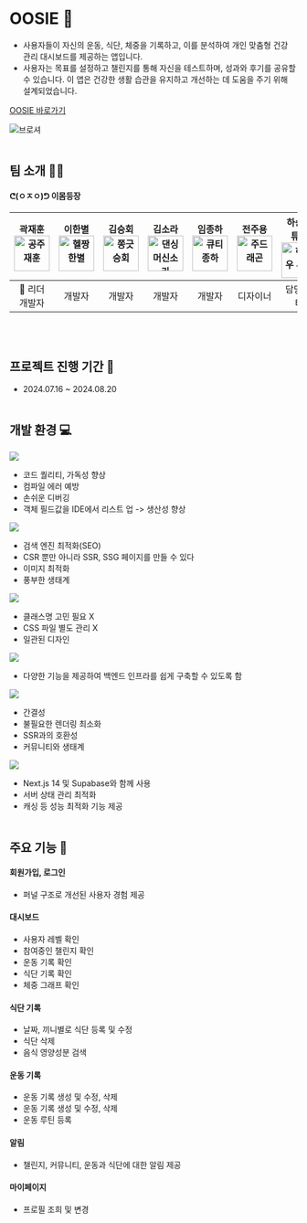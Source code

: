 # OOSIE 💪

- 사용자들이 자신의 운동, 식단, 체중을 기록하고, 이를 분석하여 개인 맞춤형 건강 관리 대시보드를 제공하는 앱입니다.
- 사용자는 목표를 설정하고 챌린지를 통해 자신을 테스트하며, 성과와 후기를 공유할 수 있습니다. 이 앱은 건강한 생활 습관을 유지하고 개선하는 데 도움을 주기 위해 설계되었습니다.

[OOSIE 바로가기](https://oosie.vercel.app/)

![브로셔](https://github.com/user-attachments/assets/f665318b-9eba-4064-956f-44de96ac7f01)
<br/>
<br/>

## 팀 소개 🧑‍💻

#### ᕦ(ㅇㅈㅇ)ᕤ 이몸등장

| 곽재훈 <br/> <img width="62" alt="공주재훈" src="https://github.com/user-attachments/assets/e72de435-2cdc-4663-879f-bd532bef5a06"> | 이한별 <br/> <img width="62" alt="헬짱한별" src="https://github.com/user-attachments/assets/4e9e7425-4fe2-4746-b427-797a335198c0"> | 김승회 <br/> <img width="62" alt="쫑긋승회" src="https://github.com/user-attachments/assets/c02325e2-d323-4aa0-9149-46b1604540cd"> | 김소라 <br/> <img width="62" alt="댄싱머신소라" src="https://github.com/user-attachments/assets/a9f07462-1449-4a81-a06c-2273205745de"> | 임종하 <br/> <img width="62" alt="큐티종하" src="https://github.com/user-attachments/assets/32130382-6d0e-4846-91e5-ee1627938009"> | 전주용 <br/> <img width="62" alt="주드래곤" src="https://github.com/user-attachments/assets/4514db57-f16f-42bd-a38a-f2fce44d6c20"> | 하승우 튜터 <br/> <img width="62" alt="하승우 튜터" src="https://github.com/user-attachments/assets/69124e01-f1df-4a3b-8519-2fb6523da2c8"> | 안동훈 튜터 <br/><img width="62" alt="안동훈 튜터" src="https://github.com/user-attachments/assets/d7dee829-6d62-4a0d-929f-1d06d9038ecb"> |
| :--------------------------------------------------------------------------------------------------------------------------------------: | :----------------------------------------------------------------------------------------------------------------------------------------: | :---------------------------------------------------------------------------------------------------------------------------------------: | :---------------------------------------------------------------------------------------------------------------------------------------------: | :-------------------------------------------------------------------------------------------------------------------------------------: | :-------------------------------------------------------------------------------------------------------------------------------------: | :----------------------------------------------------------------------------------------------------------------------------------------------: | :-----------------------------------------------------------------------------------------------------------------------------------------------: |
|                                                           👑 리더<br/> 개발자                                                            |                                                                   개발자                                                                   |                                                                  개발자                                                                   |                                                                     개발자                                                                      |                                                                 개발자                                                                  |                                                                디자이너                                                                 |                                                                    담당 튜터                                                                     |                                                                     담당 튜터                                                                     |

<br/>
<br/>

## 프로젝트 진행 기간 📅

- 2024.07.16 ~ 2024.08.20
  <br/>
  <br/>

## 개발 환경 💻

<img src="https://img.shields.io/badge/typescript-3178C6?style=for-the-badge&logo=typescript&logoColor=white"/>

- 코드 퀄리티, 가독성 향상
- 컴파일 에러 예방
- 손쉬운 디버깅
- 객체 필드값을 IDE에서 리스트 업 -> 생산성 향상
  </br>

<img src="https://img.shields.io/badge/next.js-000000?style=for-the-badge&logo=next.js&logoColor=white"/>

- 검색 엔진 최적화(SEO)
- CSR 뿐만 아니라 SSR, SSG 페이지를 만들 수 있다
- 이미지 최적화
- 풍부한 생태계
  </br>

<img src="https://img.shields.io/badge/tailwind-06B6D4?style=for-the-badge&logo=tailwind-css&logoColor=white"/>

- 클래스명 고민 필요 X
- CSS 파일 별도 관리 X
- 일관된 디자인
  <br/>

<img src="https://img.shields.io/badge/supabase-3FCF8E?style=for-the-badge&logo=supabase&logoColor=white"/>

- 다양한 기능을 제공하여 백엔드 인프라를 쉽게 구축할 수 있도록 함
  <br/>

<img src="https://img.shields.io/badge/zustand-F3DF49?style=for-the-badge&logo=zustand&logoColor=white"/>

- 간결성
- 불필요한 렌더링 최소화
- SSR과의 호환성
- 커뮤니티와 생태계
  <br/>

<img src="https://img.shields.io/badge/TANSTACK QUERY-FF4154?style=for-the-badge&logo=react-query&logoColor=white"/>

- Next.js 14 및 Supabase와 함께 사용
- 서버 상태 관리 최적화
- 캐싱 등 성능 최적화 기능 제공 </br></br>

## 주요 기능 🔨

#### 회원가입, 로그인

- 퍼널 구조로 개선된 사용자 경험 제공

#### 대시보드

- 사용자 레벨 확인
- 참여중인 챌린지 확인
- 운동 기록 확인
- 식단 기록 확인
- 체중 그래프 확인

#### 식단 기록

- 날짜, 끼니별로 식단 등록 및 수정
- 식단 삭제
- 음식 영양성분 검색

#### 운동 기록

- 운동 기록 생성 및 수정, 삭제
- 운동 기록 생성 및 수정, 삭제
- 운동 루틴 등록

#### 알림

- 챌린지, 커뮤니티, 운동과 식단에 대한 알림 제공

#### 마이페이지

- 프로필 조희 및 변경

